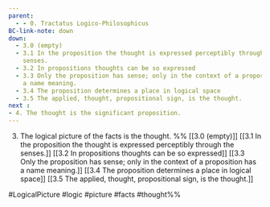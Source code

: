 ```yaml
---
parent:
  - - 0. Tractatus Logico-Philosophicus
BC-link-note: down
down:
  - 3.0 (empty)
  - 3.1 In the proposition the thought is expressed perceptibly through the
    senses.
  - 3.2 In propositions thoughts can be so expressed
  - 3.3 Only the proposition has sense; only in the context of a proposition has
    a name meaning.
  - 3.4 The proposition determines a place in logical space
  - 3.5 The applied, thought, propositional sign, is the thought.
next :  
- 4. The thought is the significant proposition.
---
```

3. The logical picture of the facts is the thought.
%%
[[3.0 (empty)]]
[[3.1 In the proposition the thought is expressed perceptibly through the senses.]]
[[3.2 In propositions thoughts can be so expressed]]
[[3.3 Only the proposition has sense; only in the context of a proposition has a name meaning.]]
[[3.4 The proposition determines a place in logical space]]
[[3.5 The applied, thought, propositional sign, is the thought.]]

#LogicalPicture #logic #picture #facts #thought%%